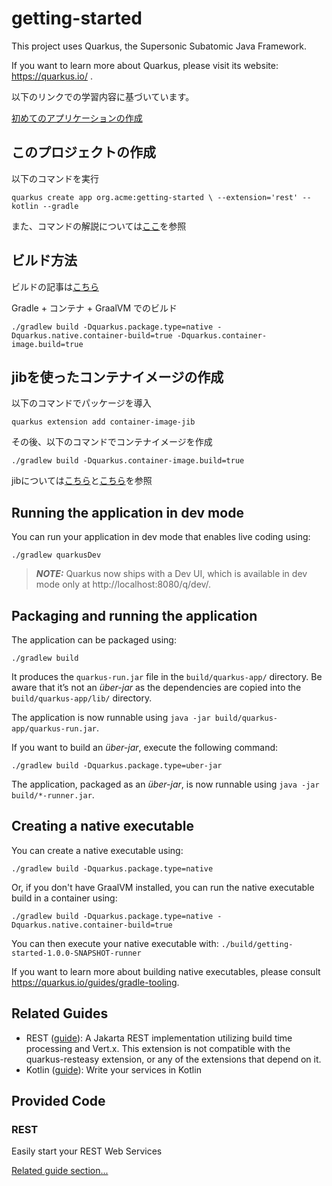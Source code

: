 # getting-started

This project uses Quarkus, the Supersonic Subatomic Java Framework.

If you want to learn more about Quarkus, please visit its website: https://quarkus.io/ .

以下のリンクでの学習内容に基づいています。

[初めてのアプリケーションの作成](https://ja.quarkus.io/guides/getting-started#bootstrapping-the-project)

## このプロジェクトの作成

以下のコマンドを実行

`quarkus create app org.acme:getting-started \
    --extension='rest' --kotlin --gradle`

また、コマンドの解説については[ここ](https://github.com/hide0621/quarkus-helloworld)を参照

## ビルド方法

ビルドの記事は[こちら](https://ja.quarkus.io/guides/building-native-image#creating-a-container)

Gradle + コンテナ + GraalVM でのビルド

`./gradlew build -Dquarkus.package.type=native -Dquarkus.native.container-build=true -Dquarkus.container-image.build=true`

## jibを使ったコンテナイメージの作成

以下のコマンドでパッケージを導入

`quarkus extension add container-image-jib`

その後、以下のコマンドでコンテナイメージを作成

`./gradlew build -Dquarkus.container-image.build=true`

jibについては[こちら](https://qiita.com/os1ma/items/ad6fa30f097239c6fe6d)と[こちら](https://qiita.com/some-nyan/items/e89800c3fd3853824ecd)を参照

## Running the application in dev mode

You can run your application in dev mode that enables live coding using:
```shell script
./gradlew quarkusDev
```

> **_NOTE:_**  Quarkus now ships with a Dev UI, which is available in dev mode only at http://localhost:8080/q/dev/.

## Packaging and running the application

The application can be packaged using:
```shell script
./gradlew build
```
It produces the `quarkus-run.jar` file in the `build/quarkus-app/` directory.
Be aware that it’s not an _über-jar_ as the dependencies are copied into the `build/quarkus-app/lib/` directory.

The application is now runnable using `java -jar build/quarkus-app/quarkus-run.jar`.

If you want to build an _über-jar_, execute the following command:
```shell script
./gradlew build -Dquarkus.package.type=uber-jar
```

The application, packaged as an _über-jar_, is now runnable using `java -jar build/*-runner.jar`.

## Creating a native executable

You can create a native executable using: 
```shell script
./gradlew build -Dquarkus.package.type=native
```

Or, if you don't have GraalVM installed, you can run the native executable build in a container using: 
```shell script
./gradlew build -Dquarkus.package.type=native -Dquarkus.native.container-build=true
```

You can then execute your native executable with: `./build/getting-started-1.0.0-SNAPSHOT-runner`

If you want to learn more about building native executables, please consult https://quarkus.io/guides/gradle-tooling.

## Related Guides

- REST ([guide](https://quarkus.io/guides/rest)): A Jakarta REST implementation utilizing build time processing and Vert.x. This extension is not compatible with the quarkus-resteasy extension, or any of the extensions that depend on it.
- Kotlin ([guide](https://quarkus.io/guides/kotlin)): Write your services in Kotlin

## Provided Code

### REST

Easily start your REST Web Services

[Related guide section...](https://quarkus.io/guides/getting-started-reactive#reactive-jax-rs-resources)
